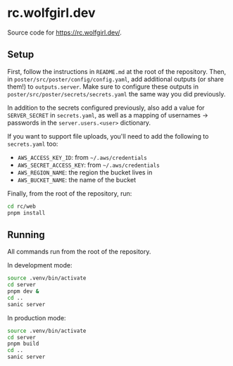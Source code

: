 # rc.wolfgirl.dev

Source code for <https://rc.wolfgirl.dev/>.

## Setup

First, follow the instructions in `README.md` at the root of the repository.
Then, in `poster/src/poster/config/config.yaml`, add additional outputs (or
share them!) to `outputs.server`. Make sure to configure these outputs in
`poster/src/poster/secrets/secrets.yaml` the same way you did previously.

In addition to the secrets configured previously, also add a value for
`SERVER_SECRET` in `secrets.yaml`, as well as a mapping of usernames ->
passwords in the `server.users.<user>` dictionary.

If you want to support file uploads, you'll need to add the following to
`secrets.yaml` too:

- `AWS_ACCESS_KEY_ID`: from `~/.aws/credentials`
- `AWS_SECRET_ACCESS_KEY`: from `~/.aws/credentials`
- `AWS_REGION_NAME`: the region the bucket lives in
- `AWS_BUCKET_NAME`: the name of the bucket

Finally, from the root of the repository, run:

```bash
cd rc/web
pnpm install
```

## Running

All commands run from the root of the repository.

In development mode:

```bash
source .venv/bin/activate
cd server
pnpm dev &
cd ..
sanic server
```

In production mode:

```bash
source .venv/bin/activate
cd server
pnpm build
cd ..
sanic server
```
